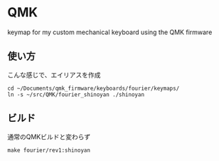 # QMK

keymap for my custom mechanical keyboard using the QMK firmware

## 使い方

こんな感じで、エイリアスを作成
```
cd ~/Documents/qmk_firmware/keyboards/fourier/keymaps/
ln -s ~/src/QMK/fourier_shinoyan ./shinoyan
```

## ビルド
通常のQMKビルドと変わらず

```
make fourier/rev1:shinoyan
```
